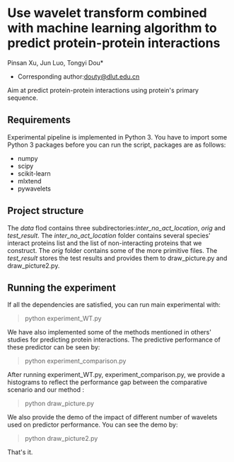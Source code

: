 ﻿# Use wavelet transform combined with machine learning algorithm to predict protein-protein interactions
Pinsan Xu, Jun Luo, Tongyi Dou*
* Corresponding author:douty@dlut.edu.cn

Aim at predict protein-protein interactions using protein's primary sequence.

## Requirements
Experimental pipeline is implemented in Python 3.
You have to import some Python 3 packages before you can run the script, packages are as follows:
* numpy
* scipy
* scikit-learn
* mlxtend
* pywavelets

## Project structure
The *data* flod contains three subdirectories:*inter_no_act_location*, *orig* and *test_result*.
The *inter_no_act_location* folder contains several species' interact proteins list and the list of non-interacting proteins that we construct.
The *orig* folder contains some of the more primitive files.
The *test_result* stores the test results and provides them to draw_picture.py and draw_picture2.py.

## Running the experiment
If all the dependencies are satisfied, you can run main experimental with:
> python experiment_WT.py
>
We have also implemented some of the methods mentioned in others' studies for predicting protein interactions.
The predictive performance of these predictor can be seen by:
> python experiment_comparison.py
>
After running experiment_WT.py, experiment_comparison.py, we provide a histograms to reflect the performance gap between the comparative scenario and our method :
> python draw_picture.py
>
We also provide the demo of the impact of different number of wavelets used on predictor performance. You can see the demo by:
> python draw_picture2.py
>
That's it.
